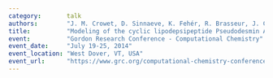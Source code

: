 ```yaml
---
category:       talk
authors:        "J. M. Crowet, D. Sinnaeve, K. Fehér, R. Brasseur, J. C. Martins, L. Lins"
title:          "Modeling of the cyclic lipodepsipeptide Pseudodesmin A self-assembly through molecular dynamic simulations"
event:          "Gordon Research Conference - Computational Chemistry"
event_date:     "July 19-25, 2014"
event_location: "West Dover, VT, USA"
event_url:      "https://www.grc.org/computational-chemistry-conference/2014/"
---
```

